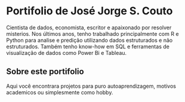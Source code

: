 # Portifolio de José Jorge S. Couto

Cientista de dados, economista, escritor e apaixonado por resolver misterios. Nos últimos anos,
tenho trabalhado principalmente com R e Python para analise e predição utilizando dados estruturados e não estruturados. Também tenho know-how em SQL e ferramentas de visualização de dados como Power Bi e Tableau.

## Sobre este portifolio 

Aqui você encontrara projetos para puro autoaprendizagem, motivos academicos ou simplesmente como hobby. 
